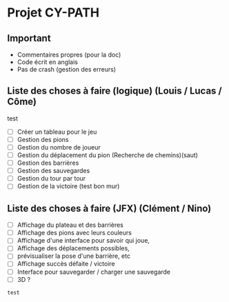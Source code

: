 # Projet CY-PATH

## Important

- Commentaires propres (pour la doc)
- Code écrit en anglais
- Pas de crash (gestion des erreurs)

## Liste des choses à faire (logique) (Louis / Lucas / Côme)
test
- [ ] Créer un tableau pour le jeu
- [ ] Gestion des pions
- [ ] Gestion du nombre de joueur
- [ ] Gestion du déplacement du pion (Recherche de chemins)(saut)
- [ ] Gestion des barrières
- [ ] Gestion des sauvegardes
- [ ] Gestion du tour par tour
- [ ] Gestion de la victoire (test bon mur)

## Liste des choses à faire (JFX) (Clément / Nino)
- [ ] Affichage du plateau et des barrières
- [ ] Affichage des pions avec leurs couleurs
- [ ] Affichage d'une interface pour savoir qui joue,
- [ ] Affichage des déplacements possibles, 
- [ ] prévisualiser la pose d'une barrière, etc
- [ ] Affichage succès défaite / victoire
- [ ] Interface pour sauvegarder / charger une sauvegarde
- [ ] 3D ?

```
test
```